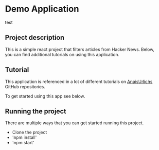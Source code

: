 # Demo Application 
test
## Project description

This is a simple react project that filters articles from Hacker News. Below, you can find additional tutorials on using this application.

## Tutorial

This application is referenced in a lot of different tutorials on [AnaisUrlichs](https://github.com/AnaisUrlichs/react-article-display) GitHub repositories.

To get started using this app see below.

## Running the project

There are multiple ways that you can get started running this project.

* Clone the project
* 'npm install'
* 'npm start'

